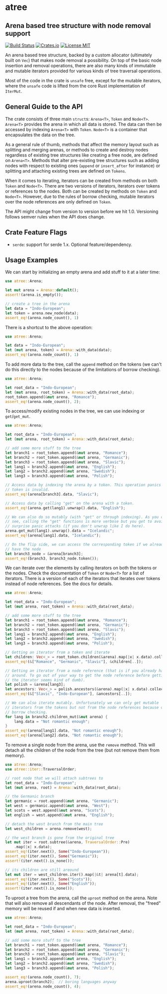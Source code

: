 # atree

## Arena based tree structure with node removal support

[![Build Status](https://travis-ci.com/macthecadillac/atree.svg?branch=master)](https://travis-ci.com/macthecadillac/atree)
[![Crates.io](https://img.shields.io/crates/v/atree.svg)](https://crates.io/crates/atree)
[![License MIT](https://img.shields.io/badge/license-MIT-blue.svg)](https://github.com/saschagrunert/indextree/blob/master/LICENSE)

An arena based tree structure, backed by a custom allocator (ultimately
built on `Vec`) that makes node removal a possibility. On top of the basic
node insertion and removal operations, there are also many kinds of
immutable and mutable iterators provided for various kinds of tree traversal
operations.

Most of the code in the crate is `unsafe` free, except for the mutable
iterators, where the `unsafe` code is lifted from the core Rust
implementation of `IterMut`.

## General Guide to the API

The crate consists of three main `struct`s: `Arena<T>`, `Token` and
`Node<T>`. `Arena<T>` provides the arena in which all data is stored.
The data can then be accessed by indexing `Arena<T>` with `Token`. `Node<T>`
is a container that encapsulates the data on the tree.

As a general rule of thumb, methods that affect the memory layout such as
splitting and merging arenas, or methods to create and destroy nodes regardless
of existing tree structures like creating a free node, are defined on
`Arena<T>`. Methods that alter pre-existing tree structures such as adding
nodes with respect to existing ones (`append` or `insert_after` for
instance) or splitting and attaching existing trees are defined on `Tokens`.

When it comes to iterating, iterators can be created from methods on both
`Token` and `Node<T>`. There are two versions of iterators, iterators over
tokens or references to the nodes. Both can be created by methods on `Token`
and `Node<T>`. However, due to the rules of borrow checking, mutable
iterators over the node references are only defined on `Token`.

The API might change from version to version before we hit 1.0. Versioning
follows semver rules when the API does change.

## Crate Feature Flags
  - `serde`: support for serde 1.x. Optional feature/dependency.

## Usage Examples

We can start by initializing an empty arena and add stuff to it at a later
time:
```rust
use atree::Arena;

let mut arena = Arena::default();
assert!(arena.is_empty());

// create a tree in the arena
let data = "Indo-European";
let token = arena.new_node(data);
assert_eq!(arena.node_count(), 1)
```

There is a shortcut to the above operation:
```rust
use atree::Arena;

let data = "Indo-European";
let (mut arena, token) = Arena::with_data(data);
assert_eq!(arena.node_count(), 1)
```

To add more data to the tree, call the `append` method on the tokens (we
can't do this directly to the nodes because of the limitations of borrow
checking).
```rust
use atree::Arena;

let root_data = "Indo-European";
let (mut arena, root_token) = Arena::with_data(root_data);
root_token.append(&mut arena, "Romance");
assert_eq!(arena.node_count(), 2);
```

To access/modify existing nodes in the tree, we can use indexing or
`get`/`get_mut`.
```rust
use atree::Arena;

let root_data = "Indo-European";
let (mut arena, root_token) = Arena::with_data(root_data);

// add some more stuff to the tree
let branch1 = root_token.append(&mut arena, "Romance");
let branch2 = root_token.append(&mut arena, "Germanic");
let branch3 = root_token.append(&mut arena, "Slavic");
let lang1 = branch2.append(&mut arena, "English");
let lang2 = branch2.append(&mut arena, "Swedish");
let lang3 = branch3.append(&mut arena, "Polish");

// Access data by indexing the arena by a token. This operation panics if the
// token is invalid.
assert_eq!(arena[branch3].data, "Slavic");

// Access data by calling "get" on the arena with a token.
assert_eq!(arena.get(lang1).unwrap().data, "English");

// We can also do so mutably (with "get" or through indexing). As you can
// see, calling the "get" functions is more verbose but you get to avoid
// surprise panic attacks (if you don't unwrap like I do here).
arena.get_mut(lang1).unwrap().data = "Icelandic";
assert_eq!(arena[lang1].data, "Icelandic");

// On the flip side, we can access the corresponding token if we already
// have the node
let branch3_node = &arena[branch3];
assert_eq!(branch3, branch3_node.token());
```

We can iterate over the elements by calling iterators on both the tokens
or the nodes. Check the documentation of `Token` or `Node<T>` for a list
of iterators. There is a version of each of the iterators that iterates
over tokens instead of node references. See the docs for details.
```rust
use atree::Arena;

let root_data = "Indo-European";
let (mut arena, root_token) = Arena::with_data(root_data);

// add some more stuff to the tree
let branch1 = root_token.append(&mut arena, "Romance");
let branch2 = root_token.append(&mut arena, "Germanic");
let branch3 = root_token.append(&mut arena, "Slavic");
let lang1 = branch2.append(&mut arena, "English");
let lang2 = branch2.append(&mut arena, "Swedish");
let lang3 = branch3.append(&mut arena, "Polish");

// Getting an iterator from a token and iterate
let children: Vec<_> = root_token.children(&arena).map(|x| x.data).collect();
assert_eq!(&["Romance", "Germanic", "Slavic"], &children[..]);

// Getting an iterator from a node reference (that is if you already have it
// around. To go out of your way to get the node reference before getting
// the iterator seems kind of dumb).
let polish = &arena[lang3];
let ancestors: Vec<_> = polish.ancestors(&arena).map(|x| x.data).collect();
assert_eq!(&["Slavic", "Indo-European"], &ancestors[..]);

// We can also iterate mutably. Unfortunately we can only get mutable
// iterators from the tokens but not from the node references because of
// borrow checking.
for lang in branch2.children_mut(&mut arena) {
    lang.data = "Not romantic enough";
}
assert_eq!(arena[lang1].data, "Not romantic enough");
assert_eq!(arena[lang2].data, "Not romantic enough");
```

To remove a single node from the arena, use the `remove` method. This will
detach all the children of the node from the tree (but not remove them from
memory).
```rust
use atree::Arena;
use atree::iter::TraversalOrder;

// root node that we will attach subtrees to
let root_data = "Indo-European";
let (mut arena, root) = Arena::with_data(root_data);

// the Germanic branch
let germanic = root.append(&mut arena, "Germanic");
let west = germanic.append(&mut arena, "West");
let scots = west.append(&mut arena, "Scots");
let english = west.append(&mut arena, "English");

// detach the west branch from the main tree
let west_children = arena.remove(west);

// the west branch is gone from the original tree
let mut iter = root.subtree(&arena, TraversalOrder::Pre)
    .map(|x| x.data);
assert_eq!(iter.next(), Some("Indo-European"));
assert_eq!(iter.next(), Some("Germanic"));
assert!(iter.next().is_none());

// its children are still areound
let mut iter = west_children.iter().map(|&t| arena[t].data);
assert_eq!(iter.next(), Some("Scots"));
assert_eq!(iter.next(), Some("English"));
assert!(iter.next().is_none());
```

To uproot a tree from the arena, call the `uproot` method on the arena.
Note that will also remove all descendants of the node. After removal, the
"freed" memory will be reused if and when new data is inserted.
```rust
use atree::Arena;

let root_data = "Indo-European";
let (mut arena, root_token) = Arena::with_data(root_data);

// add some more stuff to the tree
let branch1 = root_token.append(&mut arena, "Romance");
let branch2 = root_token.append(&mut arena, "Germanic");
let branch3 = root_token.append(&mut arena, "Slavic");
let lang1 = branch2.append(&mut arena, "English");
let lang2 = branch2.append(&mut arena, "Swedish");
let lang3 = branch3.append(&mut arena, "Polish");

assert_eq!(arena.node_count(), 7);
arena.uproot(branch2);  // boring languages anyway
assert_eq!(arena.node_count(), 4);
```

